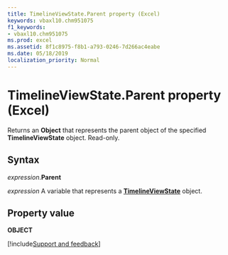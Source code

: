 ```yaml
---
title: TimelineViewState.Parent property (Excel)
keywords: vbaxl10.chm951075
f1_keywords:
- vbaxl10.chm951075
ms.prod: excel
ms.assetid: 8f1c8975-f8b1-a793-0246-7d266ac4eabe
ms.date: 05/18/2019
localization_priority: Normal
---
```



# TimelineViewState.Parent property (Excel)

Returns an **Object** that represents the parent object of the specified **TimelineViewState** object. Read-only.


## Syntax

_expression_.**Parent**

_expression_ A variable that represents a **[TimelineViewState](Excel.TimelineViewState.md)** object.


## Property value

**OBJECT**



[!include[Support and feedback](~/includes/feedback-boilerplate.md)]